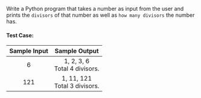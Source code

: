 Write a Python program that takes a number as input from the user and prints the `divisors` of that number as well as `how many divisors` the number has.

#### Test Case:

| Sample Input |           Sample Output           |
| :----------: | :-------------------------------: |
|      6       | 1, 2, 3, 6 <br> Total 4 divisors. |
|     121      | 1, 11, 121 <br> Total 3 divisors. |
